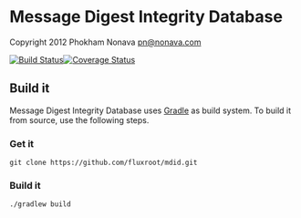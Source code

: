 Message Digest Integrity Database
=================================

Copyright 2012 Phokham Nonava <pn@nonava.com>

[![Build Status](https://travis-ci.org/fluxroot/mdid.png)](https://travis-ci.org/fluxroot/mdid)[![Coverage Status](https://coveralls.io/repos/fluxroot/mdid/badge.png)](https://coveralls.io/r/fluxroot/mdid)


Build it
--------
Message Digest Integrity Database uses [Gradle][] as build system. To 
build it from source, use the following steps. 

### Get it
`git clone https://github.com/fluxroot/mdid.git`

### Build it
`./gradlew build`

[Gradle]: http://gradle.org

